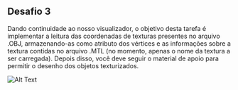 ## Desafio 3

Dando continuidade ao nosso visualizador, o objetivo desta tarefa é implementar a leitura das coordenadas de texturas presentes no arquivo .OBJ, armazenando-as como atributo dos vértices e as informações sobre a textura contidas no arquivo .MTL (no momento, apenas o nome da textura a ser carregada). Depois disso, você deve seguir o material de apoio para permitir o desenho dos objetos texturizados.  

![Alt Text](https://media4.giphy.com/media/v1.Y2lkPTc5MGI3NjExbHNudjdsYXNmbnFyNWJyMjk3NXY5azk5ZWZrN2dtZ3lqaHhlbzBuaCZlcD12MV9pbnRlcm5hbF9naWZfYnlfaWQmY3Q9Zw/Js9PedamNCbN2QzLuN/giphy.gif)